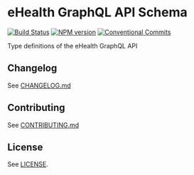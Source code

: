# eHealth GraphQL API Schema

[![Build Status](https://travis-ci.com/edenlabllc/ehealth.schema.svg?branch=master)](https://travis-ci.com/edenlabllc/ehealth.schema)
[![NPM version](https://img.shields.io/npm/v/@ehealth-ua/schema.svg)](https://www.npmjs.com/package/@ehealth-ua/schema)
[![Conventional Commits](https://img.shields.io/badge/Conventional_Commits-1.0.0-yellow.svg)](https://conventionalcommits.org)

Type definitions of the eHealth GraphQL API

## Changelog

See [CHANGELOG.md](CHANGELOG.md)

## Contributing

See [CONTRIBUTING.md](CONTRIBUTING.md)

## License

See [LICENSE](LICENSE).
